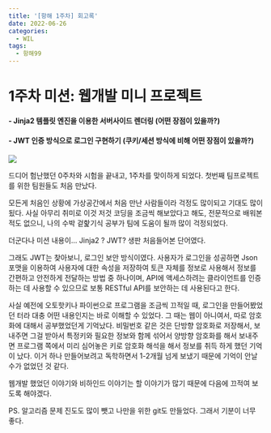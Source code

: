 ```yaml
---
title: '[항해 1주차] 회고록'
date: 2022-06-26
categories:
  - WIL
tags:
  - 항해99
---
```


# 1주차 미션: 웹개발 미니 프로젝트

#### - Jinja2 템플릿 엔진을 이용한 서버사이드 렌더링 (어떤 장점이 있을까?)

#### - JWT 인증 방식으로 로그인 구현하기 (쿠키/세션 방식에 비해 어떤 장점이 있을까?)

![](https://velog.velcdn.com/images/gusdh2/post/1793317e-6f98-47e3-9c47-3d51c6a15d46/image.png)

드디어 험난했던 0주차와 시험을 끝내고, 1주차를 맞이하게 되었다. 첫번째 팀프로젝트를 위한 팀원들도 처음 만났다.

모든게 처음인 상황에 가상공간에서 처음 만난 사람들이라 걱정도 많이되고 기대도 많이됬다. 사실 아무리 취미로 이것 저것 코딩을 조금씩 해보았다고 해도, 전문적으로 배워본 적도 없으니, 나의 수박 겉핥기식 공부가 팀에 도움이 될까 많이 걱정되었다.

더군다나 미션 내용이... Jinja2 ? JWT? 생판 처음들어본 단어였다.

그래도 JWT는 찾아보니, 로그인 보안 방식이였다. 사용자가 로그인을 성공하면 Json 포맷을 이용하여 사용자에 대한 속성을 저장하여 토큰 자체를 정보로 사용해서 정보를 간편하고 안전하게 전달하는 방법 중 하나이며, API에 액세스하려는 클라이언트를 인증하는 데 사용할 수 있으므로 보통 RESTful API를 보안하는 데 사용된다고 한다.

사실 예전에 오토핫키나 파이썬으로 프로그램을 조금씩 끄적일 때, 로그인을 만들어봤었던 터라 대충 어떤 내용인지는 바로 이해할 수 있었다. 그 때는 웹이 아니여서, 따로 암호화에 대해서 공부했었던게 기억났다. 비밀번호 같은 것은 단방향 암호화로 저장해서, 보내주면 그걸 받아서 특정키와 필요한 정보와 함께 섞어서 양방향 암호화를 해서 보내주면 프로그램 쪽에서 미리 심어놓은 키로 암호화 해석을 해서 정보를 취득 하게 했던 기억이 났다. 이거 하나 만들어보려고 독학하면서 1-2개월 넘게 보냈기 때문에 기억이 안날 수가 없었던 것 같다.

웹개발 했었던 이야기와 비하인드 이야기는 할 이야기가 많기 때문에 다음에 끄적여 보도록 해야겠다.

PS. 알고리즘 문제 진도도 많이 뺏고 나만을 위한 git도 만들었다. 그래서 기분이 너무 좋다.

